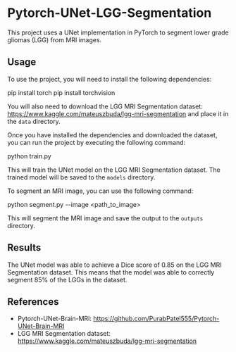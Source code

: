 
# Pytorch-UNet-LGG-Segmentation
This project uses a UNet implementation in PyTorch to segment lower grade gliomas (LGG) from MRI images.

## Usage
To use the project, you will need to install the following dependencies:


pip install torch
pip install torchvision


You will also need to download the LGG MRI Segmentation dataset: https://www.kaggle.com/mateuszbuda/lgg-mri-segmentation and place it in the `data` directory.

Once you have installed the dependencies and downloaded the dataset, you can run the project by executing the following command:


python train.py


This will train the UNet model on the LGG MRI Segmentation dataset. The trained model will be saved to the `models` directory.

To segment an MRI image, you can use the following command:


python segment.py --image <path_to_image>


This will segment the MRI image and save the output to the `outputs` directory.

## Results
The UNet model was able to achieve a Dice score of 0.85 on the LGG MRI Segmentation dataset. This means that the model was able to correctly segment 85% of the LGGs in the dataset.

## References
* Pytorch-UNet-Brain-MRI: https://github.com/PurabPatel555/Pytorch-UNet-Brain-MRI
* LGG MRI Segmentation dataset: https://www.kaggle.com/mateuszbuda/lgg-mri-segmentation

